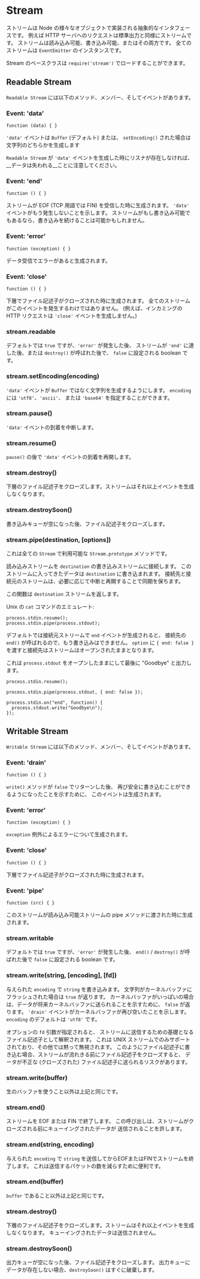 # Stream

<!--
A stream is an abstract interface implemented by various objects in Node.
For example a request to an HTTP server is a stream, as is stdout. Streams
are readable, writable, or both. All streams are instances of `EventEmitter`.

You can load up the Stream base class by doing `require('stream')`.
-->

ストリームは Node の様々なオブジェクトで実装される抽象的なインタフェースです。
例えば HTTP サーバへのリクエストは標準出力と同様にストリームです。
ストリームは読み込み可能、書き込み可能、またはその両方です。
全てのストリームは `EventEmitter` のインスタンスです。

Stream のベースクラスは `require('stream')` でロードすることができます。

## Readable Stream

<!--type=class-->

<!--
A `Readable Stream` has the following methods, members, and events.
-->

`Readable Stream` には以下のメソッド、メンバー、そしてイベントがあります。

### Event: 'data'

`function (data) { }`

<!--
The `'data'` event emits either a `Buffer` (by default) or a string if
`setEncoding()` was used.

Note that the __data will be lost__ if there is no listener when a
`Readable Stream` emits a `'data'` event.
-->

`'data'` イベントは `Buffer` (デフォルト) または、
`setEncoding()` された場合は文字列のどちらかを生成します

`Readable Stream` が `'data'` イベントを生成した時にリスナが存在しなければ、
__データは失われる__ことに注意してください。

### Event: 'end'

`function () { }`

<!--
Emitted when the stream has received an EOF (FIN in TCP terminology).
Indicates that no more `'data'` events will happen. If the stream is also
writable, it may be possible to continue writing.
-->

ストリームが EOF (TCP 用語では FIN) を受信した時に生成されます。
`'data'` イベントがもう発生しないことを示します。
ストリームがもし書き込み可能でもあるなら、書き込みを続けることは可能かもしれません。

### Event: 'error'

`function (exception) { }`

<!--
Emitted if there was an error receiving data.
-->

データ受信でエラーがあると生成されます。

### Event: 'close'

`function () { }`

<!--
Emitted when the underlying file descriptor has been closed. Not all streams
will emit this.  (For example, an incoming HTTP request will not emit
`'close'`.)
-->

下層でファイル記述子がクローズされた時に生成されます。
全てのストリームがこのイベントを発生するわけではありません。
(例えば、インカミングの HTTP リクエストは `'close'` イベントを生成しません。)

### stream.readable

<!--
A boolean that is `true` by default, but turns `false` after an `'error'`
occurred, the stream came to an `'end'`, or `destroy()` was called.
-->

デフォルトでは `true` ですが、`'error'` が発生した後、
ストリームが `'end'` に達した後、または `destroy()` が呼ばれた後で、
`false` に設定される boolean です。

### stream.setEncoding(encoding)

<!--
Makes the data event emit a string instead of a `Buffer`. `encoding` can be
`'utf8'`, `'ascii'`, or `'base64'`.
-->

`'data'` イベントが `Buffer` ではなく文字列を生成するようにします。
`encoding` には `'utf8'`、`'ascii'`、
または `'base64'` を指定することができます。

### stream.pause()

<!--
Pauses the incoming `'data'` events.
-->

`'data'` イベントの到着を中断します。

### stream.resume()

<!--
Resumes the incoming `'data'` events after a `pause()`.
-->

`pause()` の後で `'data'` イベントの到着を再開します。

### stream.destroy()

<!--
Closes the underlying file descriptor. Stream will not emit any more events.
-->

下層のファイル記述子をクローズします。ストリームはそれ以上イベントを生成しなくなります。

### stream.destroySoon()

<!--
After the write queue is drained, close the file descriptor.
-->

書き込みキューが空になった後、ファイル記述子をクローズします。

### stream.pipe(destination, [options])

<!--
This is a `Stream.prototype` method available on all `Stream`s.
-->

これは全ての `Stream` で利用可能な `Stream.prototype` メソッドです。

<!--
Connects this read stream to `destination` WriteStream. Incoming
data on this stream gets written to `destination`. The destination and source
streams are kept in sync by pausing and resuming as necessary.
-->

読み込みストリームを `destination` の書き込みストリームに接続します。
このストリームに入ってきたデータは `destination` に書き込まれます。
接続先と接続元のストリームは、必要に応じて中断と再開することで同期を保ちます。

<!--
This function returns the `destination` stream.
-->

この関数は `destination` ストリームを返します。

<!--
Emulating the Unix `cat` command:
-->

Unix の `cat` コマンドのエミュレート:

    process.stdin.resume();
    process.stdin.pipe(process.stdout);


<!--
By default `end()` is called on the destination when the source stream emits
`end`, so that `destination` is no longer writable. Pass `{ end: false }` as
`options` to keep the destination stream open.
-->

デフォルトでは接続元ストリームで `end` イベントが生成されると、
接続先の `end()` が呼ばれるので、もう書き込みはできません。
`option` に `{ end: false }` を渡すと接続先はストリームはオープンされたままとなります。

<!--
This keeps `process.stdout` open so that "Goodbye" can be written at the end.
-->

これは `process.stdout` をオープンしたままにして最後に "Goodbye" と出力します。

    process.stdin.resume();

    process.stdin.pipe(process.stdout, { end: false });

    process.stdin.on("end", function() {
      process.stdout.write("Goodbye\n");
    });


## Writable Stream

<!--type=class-->

<!--
A `Writable Stream` has the following methods, members, and events.
-->

`Writable Stream` には以下のメソッド、メンバー、そしてイベントがあります。

### Event: 'drain'

`function () { }`

<!--
After a `write()` method returned `false`, this event is emitted to
indicate that it is safe to write again.
-->

`write()` メソッドが `false` でリターンした後、
再び安全に書き込むことができるようになったことを示すために、
このイベントは生成されます。

### Event: 'error'

`function (exception) { }`

<!--
Emitted on error with the exception `exception`.
-->

`exception` 例外によるエラーについて生成されます。

### Event: 'close'

`function () { }`

<!--
Emitted when the underlying file descriptor has been closed.
-->

下層でファイル記述子がクローズされた時に生成されます。

### Event: 'pipe'

`function (src) { }`

<!--
Emitted when the stream is passed to a readable stream's pipe method.
-->

このストリームが読み込み可能ストリームの pipe メソッドに渡された時に生成されます。

### stream.writable

<!--
A boolean that is `true` by default, but turns `false` after an `'error'`
occurred or `end()` / `destroy()` was called.
-->

デフォルトでは `true` ですが、`'error'` が発生した後、
`end()` / `destroy()` が呼ばれた後で `false` に設定される boolean です。

### stream.write(string, [encoding], [fd])

<!--
Writes `string` with the given `encoding` to the stream.  Returns `true` if
the string has been flushed to the kernel buffer.  Returns `false` to
indicate that the kernel buffer is full, and the data will be sent out in
the future. The `'drain'` event will indicate when the kernel buffer is
empty again. The `encoding` defaults to `'utf8'`.
-->

与えられた `encoding` で `string` を書き込みます。
文字列がカーネルバッファにフラッシュされた場合は `true` が返ります。
カーネルバッファがいっぱいの場合は、データが将来カーネルバッファに送られることを示すために、
`false` が返ります。
`'drain'` イベントがカーネルバッファが再び空いたことを示します。
`encoding` のデフォルトは `'utf8'` です。

<!--
If the optional `fd` parameter is specified, it is interpreted as an integral
file descriptor to be sent over the stream. This is only supported for UNIX
streams, and is silently ignored otherwise. When writing a file descriptor in
this manner, closing the descriptor before the stream drains risks sending an
invalid (closed) FD.
-->

オプションの `fd` 引数が指定されると、
ストリームに送信するための基礎となるファイル記述子として解釈されます。
これは UNIX ストリームでのみサポートされており、その他では黙って無視されます。
このようにファイル記述子に書き込む場合、ストリームが流れきる前にファイル記述子をクローズすると、
データが不正な (クローズされた) ファイル記述子に送られるリスクがあります。

### stream.write(buffer)

<!--
Same as the above except with a raw buffer.
-->

生のバッファを使うこと以外は上記と同じです。

### stream.end()

<!--
Terminates the stream with EOF or FIN.
This call will allow queued write data to be sent before closing the stream.
-->

ストリームを EOF または FIN で終了します。
この呼び出しは、ストリームがクローズされる前にキューイングされたデータが
送信されることを許します。

### stream.end(string, encoding)

<!--
Sends `string` with the given `encoding` and terminates the stream with EOF
or FIN. This is useful to reduce the number of packets sent.
-->

与えられた `encoding` で `string` を送信してからEOFまたはFINでストリームを終了します。
これは送信するパケットの数を減らすために便利です。

### stream.end(buffer)

<!--
Same as above but with a `buffer`.
-->

`buffer` であること以外は上記と同じです。

### stream.destroy()

<!--
Closes the underlying file descriptor. Stream will not emit any more events.
Any queued write data will not be sent.
-->

下層のファイル記述子をクローズします。ストリームはそれ以上イベントを生成しなくなります。
キューイングされたデータは送信されません。

### stream.destroySoon()

<!--
After the write queue is drained, close the file descriptor. `destroySoon()`
can still destroy straight away, as long as there is no data left in the queue
for writes.
-->

出力キューが空になった後、ファイル記述子をクローズします。
出力キューにデータが存在しない場合、`destroySoon()` はすぐに破棄します。
